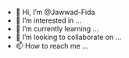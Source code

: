 - 👋 Hi, I’m @Jawwad-Fida
- 👀 I’m interested in ...
- 🌱 I’m currently learning ...
- 💞️ I’m looking to collaborate on ...
- 📫 How to reach me ...

<!---
Jawwad-Fida/Jawwad-Fida is a ✨ special ✨ repository because its `README.md` (this file) appears on your GitHub profile.
You can click the Preview link to take a look at your changes.
--->
